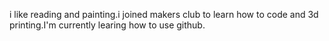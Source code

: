 i like reading and painting.i joined makers club to learn how to code and 3d printing.I'm currently learing how to use github.
